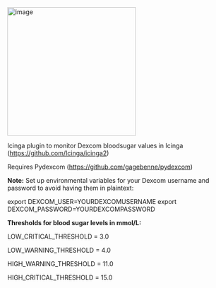 <img width="291" alt="image" src="https://github.com/1eriklinde/icinga-dexcom-check/assets/108029729/d3ccf913-21fb-4cd3-ba22-10f01c821491">


Icinga plugin to monitor Dexcom bloodsugar values in Icinga (https://github.com/Icinga/icinga2)

Requires Pydexcom (https://github.com/gagebenne/pydexcom)

**Note:** Set up environmental variables for your Dexcom username and password to avoid having them in plaintext:

export DEXCOM_USER=YOURDEXCOMUSERNAME
export DEXCOM_PASSWORD=YOURDEXCOMPASSWORD


**Thresholds for blood sugar levels in mmol/L:**

  LOW_CRITICAL_THRESHOLD = 3.0
  
  LOW_WARNING_THRESHOLD = 4.0
  
  HIGH_WARNING_THRESHOLD = 11.0
  
  HIGH_CRITICAL_THRESHOLD = 15.0
